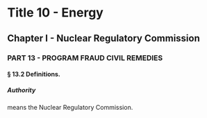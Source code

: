 
# Title 10 - Energy
## Chapter I - Nuclear Regulatory Commission
### PART 13 - PROGRAM FRAUD CIVIL REMEDIES
#### § 13.2 Definitions.
##### Authority

means the Nuclear Regulatory Commission.
